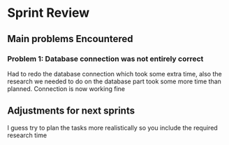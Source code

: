 # Sprint Review

## Main problems  Encountered

### Problem 1: Database connection was not entirely correct

Had to redo the database connection which took some extra time, also the research we needed to do on the database part took some more time than planned.
Connection is now working fine


## Adjustments for next sprints

 I guess try to plan the tasks more realistically so you include the required research time

